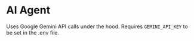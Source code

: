 # AI Agent
Uses Google Gemini API calls under the hood. Requires `GEMINI_API_KEY` to be set in the .env file.
